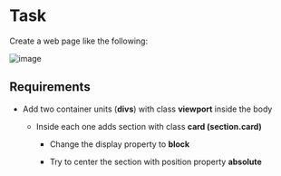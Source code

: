 # Task
Create a web page like the following:

![image](https://user-images.githubusercontent.com/85792514/170858638-229bec3f-6738-46f8-9547-c06f1601a15c.png)

## Requirements
* Add two container units (**divs**) with class **viewport** inside the body

    * Inside each one adds section with class **card (section.card)**

        * Change the display property to **block**

        * Try to center the section with position property **absolute**
